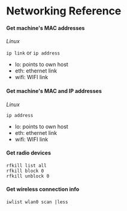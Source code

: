 # Networking Reference

#### Get machine's MAC addresses
*Linux*

```ip link``` or ```ip address```

- lo: points to own host
- eth: ethernet link
- wifi: WIFI link

#### Get machine's MAC and IP addresses
*Linux*

```ip address```

- lo: points to own host
- eth: ethernet link
- wifi: WIFI link

#### Get radio devices

```
rfkill list all
rfkill block 0
rfkill unblock 0
```

#### Get wireless connection info

```iwlist wlan0 scan |less```
